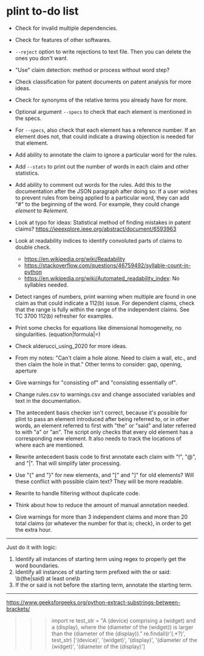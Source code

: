 # plint to-do list

- Check for invalid multiple dependencies.
- Check for features of other softwares.
- `--reject` option to write rejections to text file. Then you can delete the ones you don't want.
- "Use" claim detection: method or process without word step?
- Check classification for patent documents on patent analysis for more ideas.
- Check for synonyms of the relative terms you already have for more.
- Optional argument `--specs` to check that each element is mentioned in the specs.
- For `--specs`, also check that each element has a reference number. If an element does not, that could indicate a drawing objection is needed for that element.
- Add ability to annotate the claim to ignore a particular word for the rules.
- Add `--stats` to print out the number of words in each claim and other statistics.
- Add ability to comment out words for the rules. Add this to the documentation after the JSON paragraph after doing so: If a user wishes to prevent rules from being applied to a particular word, they can add "#" to the beginning of the word. For example, they could change *element* to *#element*.
- Look at typo for ideas: Statistical method of finding mistakes in patent claims? <https://ieeexplore.ieee.org/abstract/document/6593963>
- Look at readability indices to identify convoluted parts of claims to double check.
    - <https://en.wikipedia.org/wiki/Readability>
    - <https://stackoverflow.com/questions/46759492/syllable-count-in-python>
    - <https://en.wikipedia.org/wiki/Automated_readability_index>: No syllables needed.
- Detect ranges of numbers, print warning when multiple are found in one claim as that could indicate a 112(b) issue. For dependent claims, check that the range is fully within the range of the independent claims. See TC 3700 112(b) refresher for examples.
- Print some checks for equations like dimensional homogeneity, no singularities. (equation|formula|=)
- Check alderucci_using_2020 for more ideas.
- From my notes: "Can't claim a hole alone. Need to claim a wall, etc., and then claim the hole in that." Other terms to consider: gap, opening, aperture
- Give warnings for "consisting of" and "consisting essentially of".
- Change rules.csv to warnings.csv and change associated variables and text in the documentation.

- The antecedent basis checker isn't correct, because it's possible for plint to pass an element introduced after being referred to, or in other words, an element referred to first with "the" or "said" and later referred to with "a" or "an". The script only checks that every old element has a corresponding new element. It also needs to track the locations of where each are mentioned.
- Rewrite antecedent basis code to first annotate each claim with "!", "@", and "|". That will simplify later processing.
- Use "{" and "}" for new elements, and "[" and "]" for old elements? Will these conflict with possible claim text? They will be more readable.
- Rewrite to handle filtering without duplicate code.
- Think about how to reduce the amount of manual annotation needed.
- Give warnings for more than 3 independent claims and more than 20 total claims (or whatever the number for that is; check), in order to get the extra hour.

***

Just do it with logic:

1. Identify all instances of starting term using regex to properly get the word boundaries.
2. Identify all instances of starting term prefixed with the or said: \b(the|said) at least one\b
3. If the or said is not before the starting term, annotate the starting term.

***

https://www.geeksforgeeks.org/python-extract-substrings-between-brackets/

>>> import re
>>> test_str = "A (device) comprising a (widget) and a (display), where the (diameter of the (widget)) is larger than the (diameter of the (display))."
>>> re.findall(r'\(.*?\)', test_str)
['(device)', '(widget)', '(display)', '(diameter of the (widget)', '(diameter of the (display)']
